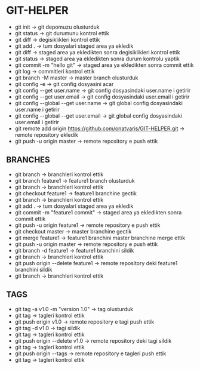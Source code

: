 # GIT-HELPER

- git init -> git depomuzu olusturduk
- git status -> git durumunu kontrol ettik
- git diff -> degisiklikleri kontrol ettik
- git add . -> tum dosyalari staged area ya ekledik
- git diff -> staged area ya ekledikten sonra degisiklikleri kontrol ettik
- git status -> staged area ya ekledikten sonra durum kontrolu yaptik
- git commit -m "hello git" -> staged area ya ekledikten sonra commit ettik
- git log -> commitleri kontrol ettik
- git branch -M master -> master branch olusturduk
- git config -e -> git config dosyasini acar
- git config --get user.name -> git config dosyasindaki user.name i getirir
- git config --get user.email -> git config dosyasindaki user.email i getirir
- git config --global --get user.name -> git global config dosyasindaki user.name i getirir
- git config --global --get user.email -> git global config dosyasindaki user.email i getirir
- git remote add origin https://github.com/onatvaris/GIT-HELPER.git -> remote repository ekledik
- git push -u origin master -> remote repository e push ettik

## BRANCHES

- git branch -> branchleri kontrol ettik
- git branch feature1 -> feature1 branch olusturduk
- git branch -> branchleri kontrol ettik
- git checkout feature1 -> feature1 branchine gectik
- git branch -> branchleri kontrol ettik
- git add . -> tum dosyalari staged area ya ekledik
- git commit -m "feature1 commit" -> staged area ya ekledikten sonra commit ettik
- git push -u origin feature1 -> remote repository e push ettik
- git checkout master -> master branchine gectik
- git merge feature1 -> feature1 branchini master branchine merge ettik
- git push -u origin master -> remote repository e push ettik
- git branch -d feature1 -> feature1 branchini sildik
- git branch -> branchleri kontrol ettik
- git push origin --delete feature1 -> remote repository deki feature1 branchini sildik
- git branch -> branchleri kontrol ettik

## TAGS

- git tag -a v1.0 -m "version 1.0" -> tag olusturduk
- git tag -> tagleri kontrol ettik
- git push origin v1.0 -> remote repository e tagi push ettik
- git tag -d v1.0 -> tagi sildik
- git tag -> tagleri kontrol ettik
- git push origin --delete v1.0 -> remote repository deki tagi sildik
- git tag -> tagleri kontrol ettik
- git push origin --tags -> remote repository e tagleri push ettik
- git tag -> tagleri kontrol ettik
